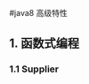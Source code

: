 #java8 高级特性
## 1. 函数式编程
### 1.1 Supplier
                
                
                
                
                
                
                
                
                
                
                
                
                